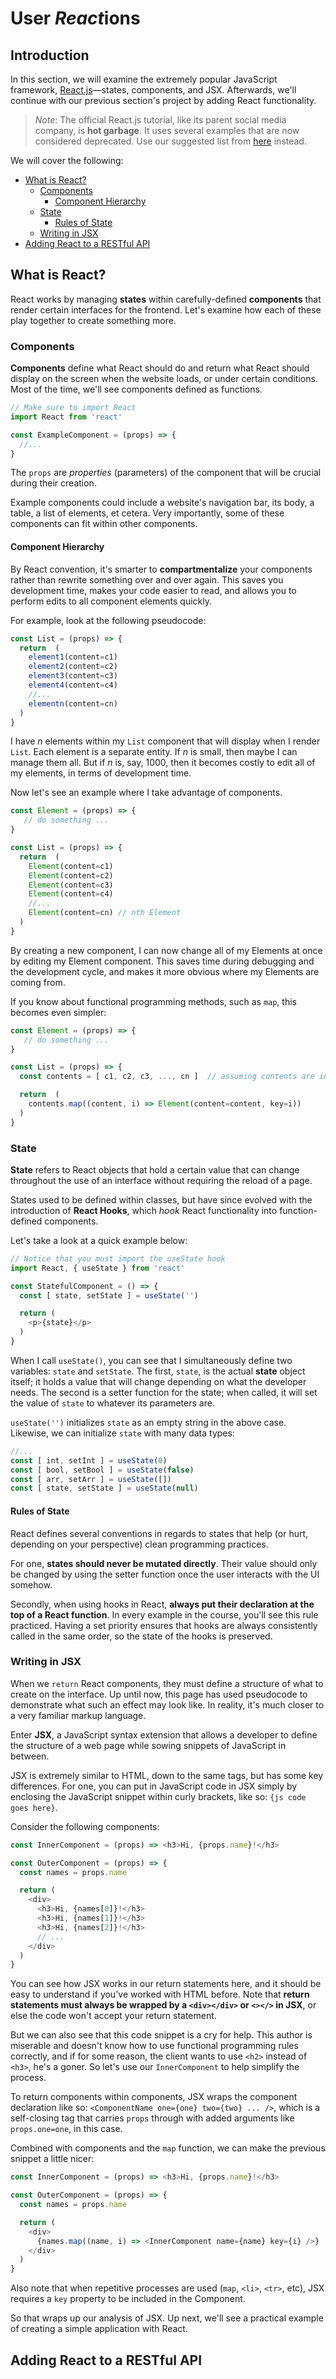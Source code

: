 # User *React*ions

## Introduction

In this section, we will examine the extremely popular JavaScript framework, [React.js](https://reactjs.org/)&mdash;states, components, and JSX. Afterwards, we'll continue with our previous section's project by adding React functionality.

> *Note*: The official React.js tutorial, like its parent social media company, is **hot garbage**. It uses several examples that are now considered deprecated. Use our suggested list from [here](https://github.com/blockchainpsu/blockchain-essentials-spring2020/wiki/Full-Stack-Development#additional-information) instead.

We will cover the following: 

- [What is React?](#What-is-React)
  - [Components](#Components)
    - [Component Hierarchy](#Component-Hierarchy)
  - [State](#State)
    - [Rules of State](#Rules-of-State)
  - [Writing in JSX](#Writing-in-JSX)
- [Adding React to a RESTful API](#Adding-React-to-a-RESTful-API) 

## What is React?

React works by managing **states** within carefully-defined **components** that render certain interfaces for the frontend. Let's examine how each of these play together to create something more.

### Components

**Components** define what React should do and return what React should display on the screen when the website loads, or under certain conditions. Most of the time, we'll see components defined as functions.

```javascript
// Make sure to import React
import React from 'react'

const ExampleComponent = (props) => {
  //...
}
```

The `props` are *properties* (parameters) of the component that will be crucial during their creation. 

Example components could include a website's navigation bar, its body, a table, a list of elements, et cetera. Very importantly, some of these components can fit within other components.

#### Component Hierarchy

By React convention, it's smarter to **compartmentalize** your components rather than rewrite something over and over again. This saves you development time, makes your code easier to read, and allows you to perform edits to all component elements quickly.

For example, look at the following pseudocode:

```javascript
const List = (props) => {
  return  (
    element1(content=c1)
    element2(content=c2)
    element3(content=c3)
    element4(content=c4)
    //...
    elementn(content=cn)
  )
}
```

I have *n* elements within my `List` component that will display when I render `List`. Each element is a separate entity. If *n* is small, then maybe I can manage them all. But if *n* is, say, 1000, then it becomes costly to edit all of my elements, in terms of development time. 

Now let's see an example where I take advantage of components.

```javascript
const Element = (props) => {
   // do something ...
}

const List = (props) => {
  return  (
    Element(content=c1)
    Element(content=c2)
    Element(content=c3)
    Element(content=c4)
    //...
    Element(content=cn) // nth Element
  )
}
```

By creating a new component, I can now change all of my Elements at once by editing my Element component. This saves time during debugging and the development cycle, and makes it more obvious where my Elements are coming from.

If you know about functional programming methods, such as `map`, this becomes even simpler:

```javascript
const Element = (props) => {
   // do something ...
}

const List = (props) => {
  const contents = [ c1, c2, c3, ..., cn ]  // assuming contents are in an array

  return  (
    contents.map((content, i) => Element(content=content, key=i))    
  )
}
```

### State

**State** refers to React objects that hold a certain value that can change throughout the use of an interface without requiring the reload of a page. 

States used to be defined within classes, but have since evolved with the introduction of **React Hooks**, which *hook* React functionality into function-defined components. 

Let's take a look at a quick example below: 

```javascript
// Notice that you must import the useState hook
import React, { useState } from 'react'

const StatefulComponent = () => {
  const [ state, setState ] = useState('')

  return (
    <p>{state}</p>
  )
}
```

When I call `useState()`, you can see that I simultaneously define two variables: `state` and `setState`. The first, `state`, is the actual **state** object itself; it holds a value that will change depending on what the developer needs. The second is a setter function for the state; when called, it will set the value of `state` to whatever its parameters are. 

`useState('')` initializes `state` as an empty string in the above case. Likewise, we can initialize `state` with many data types:

```javascript
//...
const [ int, setInt ] = useState(0)
const [ bool, setBool ] = useState(false)
const [ arr, setArr ] = useState([])
const [ state, setState ] = useState(null)
```

#### Rules of State

React defines several conventions in regards to states that help (or hurt, depending on your perspective) clean programming practices. 

For one, **states should never be mutated directly**. Their value should only be changed by using the setter function once the user interacts with the UI somehow. 

Secondly, when using hooks in React, **always put their declaration at the top of a React function**. In every example in the course, you'll see this rule practiced. Having a set priority ensures that hooks are always consistently called in the same order, so the state of the hooks is preserved.

### Writing in JSX

When we `return` React components, they must define a structure of what to create on the interface. Up until now, this page has used pseudocode to demonstrate what such an effect may look like. In reality, it's much closer to a very familiar markup language.

Enter **JSX**, a JavaScript syntax extension that allows a developer to define the structure of a web page while sowing snippets of JavaScript in between. 

JSX is extremely similar to HTML, down to the same tags, but has some key differences. For one, you can put in JavaScript code in JSX simply by enclosing the JavaScript snippet within curly brackets, like so: `{js code goes here}`. 

Consider the following components:

```javascript
const InnerComponent = (props) => <h3>Hi, {props.name}!</h3>

const OuterComponent = (props) => {
  const names = props.name  

  return (
    <div>
      <h3>Hi, {names[0]}!</h3>
      <h3>Hi, {names[1]}!</h3>
      <h3>Hi, {names[2]}!</h3>
      // ...
    </div>
  )
}
```

You can see how JSX works in our return statements here, and it should be easy to understand if you've worked with HTML before. Note that **return statements must always be wrapped by a `<div></div>` or `<></>` in JSX**, or else the code won't accept your return statement.

But we can also see that this code snippet is a cry for help. This author is miserable and doesn't know how to use functional programming rules correctly, and if for some reason, the client wants to use `<h2>` instead of `<h3>`, he's a goner. So let's use our `InnerComponent` to help simplify the process.

To return components within components, JSX wraps the component declaration like so: `<ComponentName one={one} two={two} ... />`, which is a self-closing tag that carries `props` through with added arguments like `props.one=one`, in this case. 

Combined with components and the `map` function, we can make the previous snippet a little nicer:

```javascript
const InnerComponent = (props) => <h3>Hi, {props.name}!</h3>

const OuterComponent = (props) => {
  const names = props.name  

  return (
    <div>
      {names.map((name, i) => <InnerComponent name={name} key={i} />}
    </div>
  )
}
```

Also note that when repetitive processes are used (`map`, `<li>`, `<tr>`, etc), JSX requires a `key` property to be included in the Component.

So that wraps up our analysis of JSX. Up next, we'll see a practical example of creating a simple application with React.

## Adding React to a RESTful API